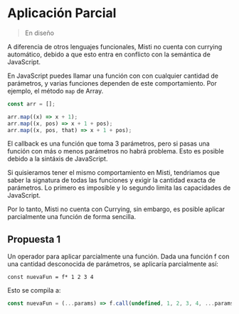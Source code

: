 # Aplicación Parcial

> En diseño

A diferencia de otros lenguajes funcionales, Misti no cuenta con currying automático,
debido a que esto entra en conflicto con la semántica de JavaScript.

En JavaScript puedes llamar una función con con cualquier cantidad de parámetros,
y varias funciones dependen de este comportamiento. Por ejemplo, el método `map` de Array.

```javascript
const arr = [];

arr.map((x) => x + 1);
arr.map((x, pos) => x + 1 + pos);
arr.map((x, pos, that) => x + 1 + pos);
```

El callback es una función que toma 3 parámetros, pero si pasas una función con más o menos
parámetros no habrá problema. Esto es posible debido a la sintáxis de JavaScript.

Si quisieramos tener el mismo comportamiento en Misti, tendriamos que saber la signatura de
todas las funciones y exigir la cantidad exacta de parámetros. Lo primero es imposible y lo
segundo limita las capacidades de JavaScript.

Por lo tanto, Misti no cuenta con Currying, sin embargo, es posible aplicar parcialmente
una función de forma sencilla.

## Propuesta 1

Un operador para aplicar parcialmente una función. Dada una función f con una cantidad desconocida
de parámetros, se aplicaría parcialmente así:

```
const nuevaFun = f* 1 2 3 4
```

Esto se compila a:

```javascript
const nuevaFun = (...params) => f.call(undefined, 1, 2, 3, 4, ...params);
```


